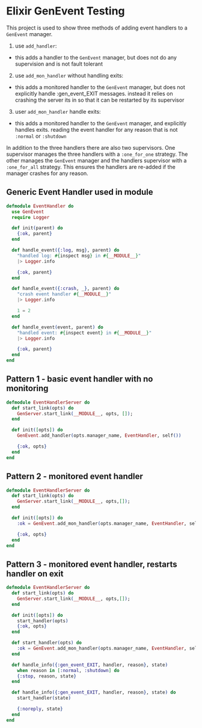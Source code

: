 Elixir GenEvent Testing
================

This project is used to show three methods of adding event handlers to a `GenEvent` manager.

1. use `add_handler`:
  - this adds a handler to the `GenEvent` manager, but does not do any supervision and is not fault tolerant
2. use `add_mon_handler` without handling exits:
  - this adds a monitored handler to the `GenEvent` manager, but does not explicitly handle :gen_event_EXIT messages. instead it relies on crashing the server its in so that it can be restarted by its supervisor
3. user `add_mon_handler` handle exits:
  - this adds a monitored handler to the `GenEvent` manager, and explicitly handles exits. reading the event handler for any reason that is not `:normal` or `:shutdown`

In addition to the three handlers there are also two supervisors. One supervisor manages the three handlers with a `:one_for_one` strategy. The other manages the `GenEvent` manager and the handlers supervisor with a `:one_for_all` strategy. This ensures the handlers are re-added if the manager crashes for any reason.

## Generic Event Handler used in module
```elixir
defmodule EventHandler do
  use GenEvent
  require Logger

  def init(parent) do
    {:ok, parent}
  end

  def handle_event({:log, msg}, parent) do
    "handled log: #{inspect msg} in #{__MODULE__}"
    |> Logger.info

    {:ok, parent}
  end

  def handle_event({:crash, _}, parent) do
    "crash event handler #{__MODULE__}"
    |> Logger.info

    1 = 2
  end

  def handle_event(event, parent) do
    "handled event: #{inspect event} in #{__MODULE__}"
    |> Logger.info

    {:ok, parent}
  end
end
```

## Pattern 1 - basic event handler with no monitoring

```elixir
defmodule EventHandlerServer do
  def start_link(opts) do
    GenServer.start_link(__MODULE__, opts, []);
  end

  def init([opts]) do
    GenEvent.add_handler(opts.manager_name, EventHandler, self())

    {:ok, opts}
  end
end
```

## Pattern 2 - monitored event handler
```elixir
defmodule EventHandlerServer do
  def start_link(opts) do
    GenServer.start_link(__MODULE__, opts,[]);
  end

  def init([opts]) do
    :ok = GenEvent.add_mon_handler(opts.manager_name, EventHandler, self())

    {:ok, opts}
  end
end
```

## Pattern 3 - monitored event handler, restarts handler on exit

```elixir
defmodule EventHandlerServer do
  def start_link(opts) do
    GenServer.start_link(__MODULE__, opts,[]);
  end

  def init([opts]) do
    start_handler(opts)
    {:ok, opts}
  end

  def start_handler(opts) do
    :ok = GenEvent.add_mon_handler(opts.manager_name, EventHandler, self())
  end

  def handle_info({:gen_event_EXIT, handler, reason}, state)
    when reason in [:normal, :shutdown] do
    {:stop, reason, state}
  end

  def handle_info({:gen_event_EXIT, handler, reason}, state) do
    start_handler(state)

    {:noreply, state}
  end
end
```
